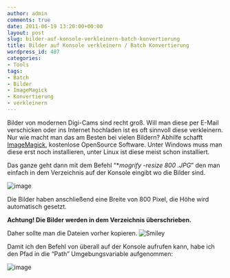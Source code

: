 ```yaml
---
author: admin
comments: true
date: 2011-06-19 13:20:00+00:00
layout: post
slug: bilder-auf-konsole-verkleinern-batch-konvertierung
title: Bilder auf Konsole verkleinern / Batch Konvertierung
wordpress_id: 487
categories:
- Tools
tags:
- Batch
- Bilder
- ImageMagick
- Konvertierung
- verkleinern
---
```


Bilder von modernen Digi-Cams sind recht groß. Will man diese per E-Mail verschicken oder ins Internet hochladen ist es oft sinnvoll diese verkleinern. Nur wie macht man das am Besten bei vielen Bildern? Abhilfe schafft [ImageMagick](http://www.imagemagick.org/script/index.php), kostenlose OpenSource Software. Unter Windows muss man diese erst noch installieren, unter Linux ist diese meist schon installiert.

Das ganze geht dann mit dem Befehl “**mogrify -resize 800 *.JPG**” den man einfach in dem Verzeichnis auf der Konsole eingibt wo die Bilder sind.

![image](http://andydunkel.net/assets/uploads/2011/06/image3.png)

<!-- more -->

Die Bilder haben anschließend eine Breite von 800 Pixel, die Höhe wird automatisch gesetzt.

**Achtung! Die Bilder werden in dem Verzeichnis überschrieben.**

Daher sollte man die Dateien vorher kopieren. ![Smiley](http://andydunkel.net/assets/uploads/2011/06/wlEmoticon-smile4.png)

Damit ich den Befehl von überall auf der Konsole aufrufen kann, habe ich den Pfad in die “Path” Umgebungsvariable aufgenommen:

![image](http://andydunkel.net/assets/uploads/2011/06/image4.png)
